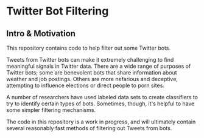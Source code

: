 # Twitter Bot Filtering

## Intro & Motivation
This repository contains code to help filter out some Twitter bots.

Tweets from Twitter bots can make it extremely challenging to find meaningful signals in Twitter data. There are a wide range of purposes of Twitter bots; some are benevolent bots that share information about weather and job postings. Others are more nefarious and deceptive, attempting to influence elections or direct people to porn sites.

A number of researchers have used labeled data sets to create classifiers to try to identify certain types of bots. Sometimes, though, it's helpful to have some simpler filtering mechanisms.

The code in this repository is a work in progress, and will ultimately contain several reasonably fast methods of filtering out Tweets from bots.
